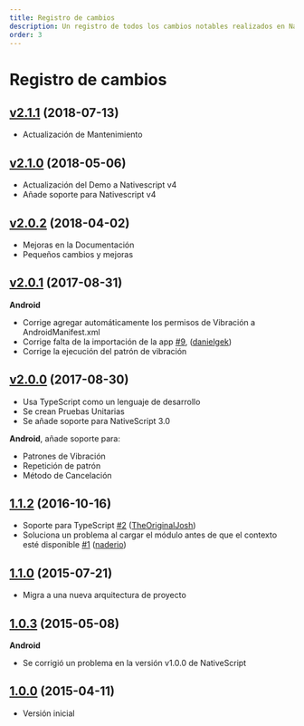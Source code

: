 ```yaml
---
title: Registro de cambios
description: Un registro de todos los cambios notables realizados en NativeScript Vibrate.
order: 3
---
```


# Registro de cambios

## [v2.1.1](https://github.com/bazzite/nativescript-vibrate/tree/v2.1.1) (2018-07-13)

- Actualización de Mantenimiento

## [v2.1.0](https://github.com/bazzite/nativescript-vibrate/tree/v2.1.0) (2018-05-06)

- Actualización del Demo a Nativescript v4
- Añade soporte para Nativescript v4

## [v2.0.2](https://github.com/bazzite/nativescript-vibrate/tree/v2.0.2) (2018-04-02)

- Mejoras en la Documentación
- Pequeños cambios y mejoras

## [v2.0.1](https://github.com/bazzite/nativescript-vibrate/tree/v2.0.1) (2017-08-31)

**Android**
- Corrige agregar automáticamente los permisos de Vibración a AndroidManifest.xml
- Corrige falta de la importación de la app [#9](https://github.com/bazzite/nativescript-vibrate/pull/9), ([danielgek](https://github.com/danielgek))
- Corrige la ejecución del patrón de vibración

## [v2.0.0](https://github.com/bazzite/nativescript-vibrate/tree/v2.0.0) (2017-08-30)

- Usa TypeScript como un lenguaje de desarrollo
- Se crean Pruebas Unitarias
- Se añade soporte para NativeScript 3.0

**Android**, añade soporte para:
- Patrones de Vibración
- Repetición de patrón
- Método de Cancelación

## [1.1.2](https://github.com/bazzite/nativescript-vibrate/tree/1.1.2) (2016-10-16)
- Soporte para TypeScript [\#2](https://github.com/bazzite/nativescript-vibrate/pull/2) ([TheOriginalJosh](https://github.com/TheOriginalJosh))
- Soluciona un problema al cargar el módulo antes de que el contexto esté disponible [\#1](https://github.com/bazzite/nativescript-vibrate/pull/1) ([naderio](https://github.com/naderio))

## [1.1.0](https://github.com/bazzite/nativescript-vibrate/tree/1.1.0) (2015-07-21)
- Migra a una nueva arquitectura de proyecto

## [1.0.3](https://github.com/bazzite/nativescript-vibrate/tree/1.0.3) (2015-05-08)
**Android**

- Se corrigió un problema en la versión v1.0.0 de NativeScript

## [1.0.0](https://github.com/bazzite/nativescript-vibrate/tree/1.0.0) (2015-04-11)
- Versión inicial
